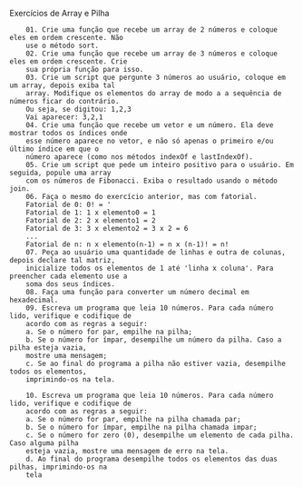 Exercícios de Array e Pilha

        01. Crie uma função que recebe um array de 2 números e coloque eles em ordem crescente. Não
        use o método sort.
        02. Crie uma função que recebe um array de 3 números e coloque eles em ordem crescente. Crie
        sua própria função para isso.
        03. Crie um script que pergunte 3 números ao usuário, coloque em um array, depois exiba tal
        array. Modifique os elementos do array de modo a a sequência de números ficar do contrário.
        Ou seja, se digitou: 1,2,3
        Vai aparecer: 3,2,1
        04. Crie uma função que recebe um vetor e um número. Ela deve mostrar todos os índices onde
        esse número aparece no vetor, e não só apenas o primeiro e/ou último índice em que o
        número aparece (como nos métodos indexOf e lastIndexOf).
        05. Crie um script que pede um inteiro positivo para o usuário. Em seguida, popule uma array
        com os números de Fibonacci. Exiba o resultado usando o método join.
        06. Faça o mesmo do exercício anterior, mas com fatorial.
        Fatorial de 0: 0! = '
        Fatorial de 1: 1 x elemento0 = 1
        Fatorial de 2: 2 x elemento1 = 2
        Fatorial de 3: 3 x elemento2 = 3 x 2 = 6
        ...
        Fatorial de n: n x elemento(n-1) = n x (n-1)! = n!
        07. Peça ao usuário uma quantidade de linhas e outra de colunas, depois declare tal matriz,
        inicialize todos os elementos de 1 até 'linha x coluna'. Para preencher cada elemento use a
        soma dos seus índices.
        08. Faça uma função para converter um número decimal em hexadecimal.
        09. Escreva um programa que leia 10 números. Para cada número lido, verifique e codifique de
        acordo com as regras a seguir:
        a. Se o número for par, empilhe na pilha;
        b. Se o número for ímpar, desempilhe um número da pilha. Caso a pilha esteja vazia,
        mostre uma mensagem;
        c. Se ao final do programa a pilha não estiver vazia, desempilhe todos os elementos,
        imprimindo-os na tela.

        10. Escreva um programa que leia 10 números. Para cada número lido, verifique e codifique de
        acordo com as regras a seguir:
        a. Se o número for par, empilhe na pilha chamada par;
        b. Se o número for ímpar, empilhe na pilha chamada impar;
        c. Se o número for zero (0), desempilhe um elemento de cada pilha. Caso alguma pilha
        esteja vazia, mostre uma mensagem de erro na tela.
        d. Ao final do programa desempilhe todos os elementos das duas pilhas, imprimindo-os na
        tela
